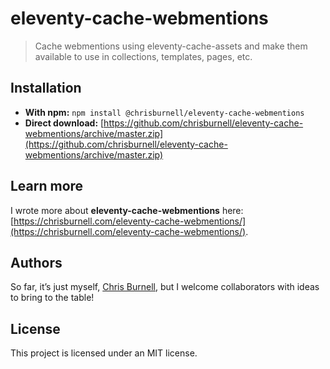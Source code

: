 # eleventy-cache-webmentions

> Cache webmentions using eleventy-cache-assets and make them available to use in collections, templates, pages, etc.

## Installation

- **With npm:** `npm install @chrisburnell/eleventy-cache-webmentions`
- **Direct download:** [https://github.com/chrisburnell/eleventy-cache-webmentions/archive/master.zip](https://github.com/chrisburnell/eleventy-cache-webmentions/archive/master.zip)

## Learn more

I wrote more about **eleventy-cache-webmentions** here: [https://chrisburnell.com/eleventy-cache-webmentions/](https://chrisburnell.com/eleventy-cache-webmentions/).

## Authors

So far, it’s just myself, [Chris Burnell](https://chrisburnell.com), but I welcome collaborators with ideas to bring to the table!

## License

This project is licensed under an MIT license.
